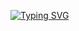    [![Typing SVG](https://readme-typing-svg.demolab.com?font=Nova+Cut&weight=100&size=30&duration=4000&pause=1000&color=0096FF&background=FFFFFF00&center=true&vCenter=true&multiline=true&width=435&height=100&lines=Faouzi+Kemala;Computer+Scientist)](https://git.io/typing-svg)



